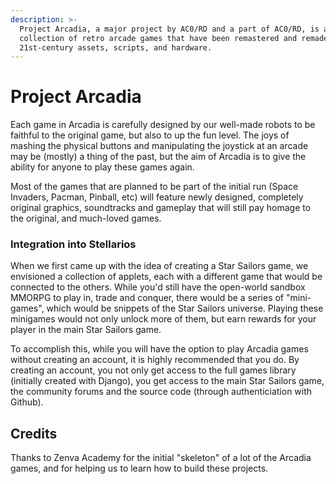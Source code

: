 ```yaml
---
description: >-
  Project Arcadia, a major project by AC0/RD and a part of AC0/RD, is a
  collection of retro arcade games that have been remastered and remade using
  21st-century assets, scripts, and hardware.
---
```


# Project Arcadia

Each game in Arcadia is carefully designed by our well-made robots to be faithful to the original game, but also to up the fun level. The joys of mashing the physical buttons and manipulating the joystick at an arcade may be \(mostly\) a thing of the past, but the aim of Arcadia is to give the ability for anyone to play these games again.

Most of the games that are planned to be part of the initial run \(Space Invaders, Pacman, Pinball, etc\) will feature newly designed, completely original graphics, soundtracks and gameplay that will still pay homage to the original, and much-loved games. 

### Integration into Stellarios

When we first came up with the idea of creating a Star Sailors game, we envisioned a collection of applets, each with a different game that would be connected to the others. While you'd still have the open-world sandbox MMORPG to play in, trade and conquer, there would be a series of "mini-games", which would be snippets of the Star Sailors universe. Playing these minigames would not only unlock more of them, but earn rewards for your player in the main Star Sailors game.

To accomplish this, while you will have the option to play Arcadia games without creating an account, it is highly recommended that you do. By creating an account, you not only get access to the full games library \(initially created with Django\), you get access to the main Star Sailors game, the community forums and the source code \(through authenticiation with Github\). 

## Credits

Thanks to Zenva Academy for the initial "skeleton" of a lot of the Arcadia games, and for helping us to learn how to build these projects.

